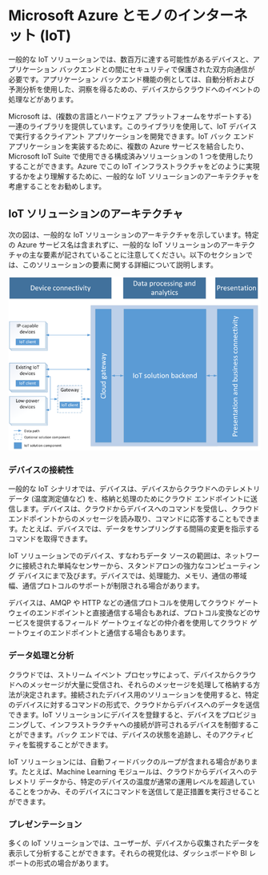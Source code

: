 # Microsoft Azure とモノのインターネット (IoT)
一般的な IoT ソリューションでは、数百万に達する可能性があるデバイスと、アプリケーション バックエンドとの間にセキュリティで保護された双方向通信が必要です。アプリケーション バックエンド機能の例としては、自動分析および予測分析を使用した、洞察を得るための、デバイスからクラウドへのイベントの処理などがあります。

Microsoft は、(複数の言語とハードウェア プラットフォームをサポートする) 一連のライブラリを提供しています。このライブラリを使用して、IoT デバイスで実行するクライアント アプリケーションを開発できます。IoT バック エンド アプリケーションを実装するために、複数の Azure サービスを結合したり、Microsoft IoT Suite で使用できる構成済みソリューションの 1 つを使用したりすることができます。Azure でこの IoT インフラストラクチャをどのように実現するかをより理解するために、一般的な IoT ソリューションのアーキテクチャを考慮することをお勧めします。

## IoT ソリューションのアーキテクチャ
次の図は、一般的な IoT ソリューションのアーキテクチャを示しています。特定の Azure サービス名は含まれずに、一般的な IoT ソリューションのアーキテクチャの主な要素が記されていることに注意してください。以下のセクションでは、このソリューションの要素に関する詳細について説明します。

![IoT ソリューションのアーキテクチャ][img-solution-architecture]

### デバイスの接続性
一般的な IoT シナリオでは、デバイスは、デバイスからクラウドへのテレメトリ データ (温度測定値など) を、格納と処理のためにクラウド エンドポイントに送信します。デバイスは、クラウドからデバイスへのコマンドを受信し、クラウド エンドポイントからのメッセージを読み取り、コマンドに応答することもできます。たとえば、デバイスでは、データをサンプリングする間隔の変更を指示するコマンドを取得できます。

IoT ソリューションでのデバイス、すなわちデータ ソースの範囲は、ネットワークに接続された単純なセンサーから、スタンドアロンの強力なコンピューティング デバイスにまで及びます。デバイスでは、処理能力、メモリ、通信の帯域幅、通信プロトコルのサポートが制限される場合があります。

デバイスは、AMQP や HTTP などの通信プロトコルを使用してクラウド ゲートウェイのエンドポイントと直接通信する場合もあれば、プロトコル変換などのサービスを提供するフィールド ゲートウェイなどの仲介者を使用してクラウド ゲートウェイのエンドポイントと通信する場合もあります。

### データ処理と分析
クラウドでは、ストリーム イベント プロセッサによって、デバイスからクラウドへのメッセージが大量に受信され、それらのメッセージを処理して格納する方法が決定されます。接続されたデバイス用のソリューションを使用すると、特定のデバイスに対するコマンドの形式で、クラウドからデバイスへのデータを送信できます。IoT ソリューションにデバイスを登録すると、デバイスをプロビジョニングして、インフラストラクチャへの接続が許可されるデバイスを制御することができます。バック エンドでは、デバイスの状態を追跡し、そのアクティビティを監視することができます。

IoT ソリューションには、自動フィードバックのループが含まれる場合があります。たとえば、Machine Learning モジュールは、クラウドからデバイスへのテレメトリ データから、特定のデバイスの温度が通常の運用レベルを超過していることをつかみ、そのデバイスにコマンドを送信して是正措置を実行させることができます。

### プレゼンテーション
多くの IoT ソリューションでは、ユーザーが、デバイスから収集されたデータを表示して分析することができます。それらの視覚化は、ダッシュボードや BI レポートの形式の場合があります。

[img-solution-architecture]: media/iot-azure-and-iot/iot-reference-architecture.png

[lnk-machinelearning]: http://azure.microsoft.com/services/machine-learning/

<!---HONumber=Oct15_HO1-->